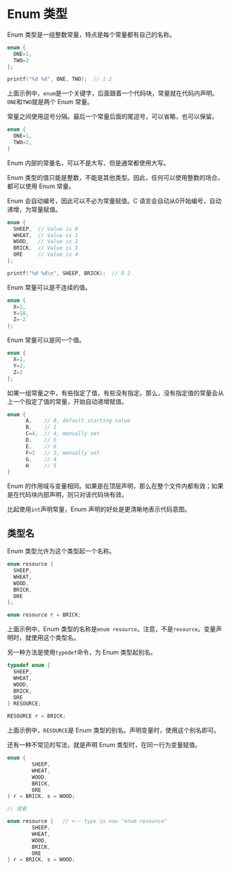 # Enum 类型

Enum 类型是一组整数常量，特点是每个常量都有自己的名称。

```c
enum {
  ONE=1,
  TWO=2
};

printf("%d %d", ONE, TWO);  // 1 2
```

上面示例中，`enum`是一个关键字，后面跟着一个代码块，常量就在代码内声明。`ONE`和`TWO`就是两个 Enum 常量。

常量之间使用逗号分隔。最后一个常量后面的尾逗号，可以省略，也可以保留。

```c
enum {
  ONE=1,
  TWO=2,
}
```

Enum 内部的常量名，可以不是大写，但是通常都使用大写。

Enum 类型的值只能是整数，不能是其他类型。因此，任何可以使用整数的场合，都可以使用 Enum 常量。

Enum 会自动编号，因此可以不必为常量赋值。C 语言会自动从0开始编号，自动递增，为常量赋值。

```c
enum {
  SHEEP,  // Value is 0
  WHEAT,  // Value is 1
  WOOD,   // Value is 2
  BRICK,  // Value is 3
  ORE     // Value is 4
};

printf("%d %d\n", SHEEP, BRICK);  // 0 2
```

Enum 常量可以是不连续的值。

```c
enum {
  X=2,
  Y=18,
  Z=-2
};
```

Enum 常量可以是同一个值。

```c
enum {
  X=2,
  Y=2,
  Z=2
};
```

如果一组常量之中，有些指定了值，有些没有指定。那么，没有指定值的常量会从上一个指定了值的常量，开始自动递增赋值。

```c
enum {
      A,    // 0, default starting value
      B,    // 1
      C=4,  // 4, manually set
      D,    // 5
      E,    // 6
      F=3   // 3, manually set
      G,    // 4
      H     // 5
}
```

Enum 的作用域与变量相同。如果是在顶层声明，那么在整个文件内都有效；如果是在代码块内部声明，则只对该代码块有效。

比起使用`int`声明常量，Enum 声明的好处是更清晰地表示代码意图。

## 类型名

Enum 类型允许为这个类型起一个名称。

```c
enum resource {
  SHEEP,
  WHEAT,
  WOOD,
  BRICK,
  ORE
};

enum resource r = BRICK;
```

上面示例中，Enum 类型的名称是`enum resource`。注意，不是`resource`。变量声明时，就使用这个类型名。

另一种方法是使用`typedef`命令，为 Enum 类型起别名。

```c
typedef enum {
  SHEEP,
  WHEAT,
  WOOD,
  BRICK,
  ORE
} RESOURCE;

RESOURCE r = BRICK;
```

上面示例中，`RESOURCE`是 Enum 类型的别名。声明变量时，使用这个别名即可。

还有一种不常见的写法，就是声明 Enum 类型时，在同一行为变量赋值。

```c
enum {
        SHEEP,
        WHEAT,
        WOOD,
        BRICK,
        ORE
} r = BRICK, s = WOOD;

// 或者

enum resource {   // <-- type is now "enum resource"
        SHEEP,
        WHEAT,
        WOOD,
        BRICK,
        ORE
} r = BRICK, s = WOOD;
```
